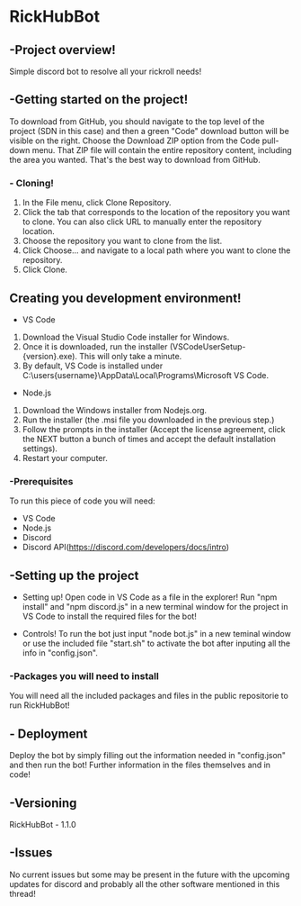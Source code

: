 # RickHubBot

## -Project overview!
Simple discord bot to resolve all your rickroll needs!

## -Getting started on the project!
To download from GitHub, you should navigate to the top level of the project (SDN in this case) and then a green "Code" download button will be visible on the right. Choose the Download ZIP option from the Code pull-down menu. That ZIP file will contain the entire repository content, including the area you wanted. That's the best way to download from GitHub.

### - Cloning!
1. In the File menu, click Clone Repository.
2. Click the tab that corresponds to the location of the repository you want to clone. You can also click URL to manually enter the repository location.
3. Choose the repository you want to clone from the list.
4. Click Choose... and navigate to a local path where you want to clone the repository.
5. Click Clone.

## Creating you development environment!
- VS Code
1. Download the Visual Studio Code installer for Windows.
2. Once it is downloaded, run the installer (VSCodeUserSetup-{version}.exe). This will only take a minute.
3. By default, VS Code is installed under C:\users\{username}\AppData\Local\Programs\Microsoft VS Code.
- Node.js
1. Download the Windows installer from Nodejs.org.
2. Run the installer (the .msi file you downloaded in the previous step.)
3. Follow the prompts in the installer (Accept the license agreement, click the NEXT button a bunch of times and accept the default installation settings).
4. Restart your computer.

### -Prerequisites
To run this piece of code you will need:
- VS Code
- Node.js
- Discord
- Discord API(https://discord.com/developers/docs/intro)

## -Setting up the project
- Setting up!
Open code in VS Code as a file in the explorer!
Run "npm install" and "npm discord.js" in a new terminal window for the project in VS Code to install the required files for the bot!

- Controls!
To run the bot just input "node bot.js" in a new teminal window or use the included file "start.sh" to activate the bot after inputing all the info in "config.json".

### -Packages you will need to install
You will need all the included packages and files in the public repositorie to run RickHubBot!

## - Deployment
Deploy the bot by simply filling out the information needed in "config.json" and then run the bot!
Further information in the files themselves and in code!

## -Versioning
RickHubBot - 1.1.0

## -Issues
No current issues but some may be present in the future with the upcoming updates for discord and probably all the other software mentioned in this thread!
